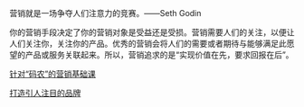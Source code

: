 营销就是一场争夺人们注意力的竞赛。——Seth Godin

你的营销手段决定了你的营销对象是受益还是受损。营销需要人们的关注，以便让人们关注你，关注你的产品。优秀的营销会将人们的需要或者期待与能够满足此愿望的产品或服务关联起来。所以，营销追求的是“实现价值在先，要求回报在后”。

[针对“码农”的营销基础课](%E7%AC%AC%E4%BA%8C%E7%AF%87%20%E8%87%AA%E6%88%91%E8%90%A5%E9%94%80%20a7a34f59-18e5-4e6c-a376-b447a6dc4623/%E9%92%88%E5%AF%B9%E2%80%9C%E7%A0%81%E5%86%9C%E2%80%9D%E7%9A%84%E8%90%A5%E9%94%80%E5%9F%BA%E7%A1%80%E8%AF%BE%20f24b3156-48fe-490c-b982-36bcde45bccb.md)

[打造引人注目的品牌](%E7%AC%AC%E4%BA%8C%E7%AF%87%20%E8%87%AA%E6%88%91%E8%90%A5%E9%94%80%20a7a34f59-18e5-4e6c-a376-b447a6dc4623/%E6%89%93%E9%80%A0%E5%BC%95%E4%BA%BA%E6%B3%A8%E7%9B%AE%E7%9A%84%E5%93%81%E7%89%8C%2057d9e915-ae76-4d90-8d68-c9b53c329aa1.md)

